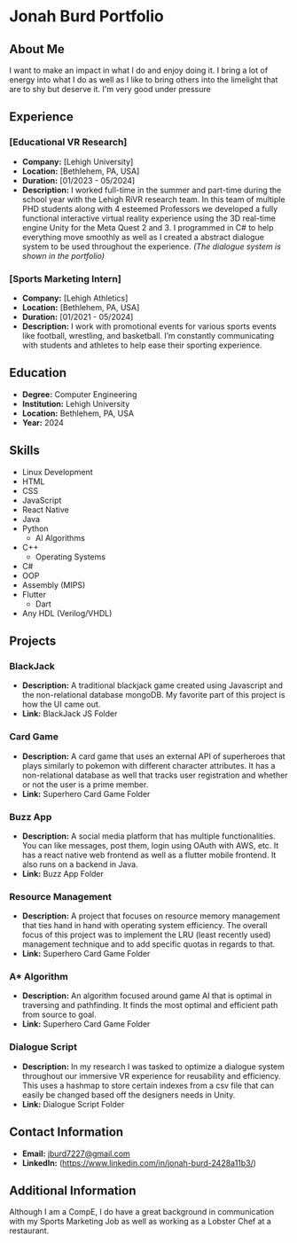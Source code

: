 # Jonah Burd Portfolio

## About Me
I want to make an impact in what I do and enjoy doing it. I bring a lot of energy into what I do as well as I like to bring others into the limelight that are to shy but deserve it. I'm very good under pressure

## Experience
### [Educational VR Research]
- **Company:** [Lehigh University]
- **Location:** [Bethlehem, PA, USA]
- **Duration:** [01/2023 - 05/2024]
- **Description:** 
  I worked full-time in the summer and part-time during the school year with the Lehigh RiVR research team. In this team of multiple PHD students along with 4 esteemed Professors we developed a fully functional interactive virtual reality experience using the 3D real-time engine Unity for the Meta Quest 2 and 3. I programmed in C# to help everything move smoothly as well as I created a abstract dialogue system to be used throughout the experience. *(The dialogue system is shown in the portfolio)*

### [Sports Marketing Intern]
- **Company:** [Lehigh Athletics]
- **Location:** [Bethlehem, PA, USA]
- **Duration:** [01/2021 - 05/2024]
- **Description:** 
  I work with promotional events for various sports events like football, wrestling, and basketball. I’m constantly communicating with students and athletes to help ease their sporting experience.

## Education
- **Degree:** Computer Engineering
- **Institution:** Lehigh University
- **Location:** Bethlehem, PA, USA
- **Year:** 2024

## Skills
- Linux Development
- HTML
- CSS
- JavaScript
- React Native
- Java
- Python
  - AI Algorithms
- C++
  - Operating Systems
- C#
- OOP
- Assembly (MIPS)
- Flutter
  - Dart
- Any HDL (Verilog/VHDL)

## Projects
### BlackJack 
- **Description:** A traditional blackjack game created using Javascript and the non-relational database mongoDB. My favorite part of this project is how the UI came out. 
- **Link:** BlackJack JS Folder

### Card Game
- **Description:** A card game that uses an external API of superheroes that plays similarly to pokemon with different character attributes. It has a non-relational database as well that tracks user registration and whether or not the user is a prime member. 
- **Link:** Superhero Card Game Folder

### Buzz App
- **Description:** A social media platform that has multiple functionalities. You can like messages, post them, login using OAuth with AWS, etc. It has a react native web frontend as well as a flutter mobile frontend. It also runs on a backend in Java. 
- **Link:** Buzz App Folder

### Resource Management
- **Description:** A project that focuses on resource memory management that ties hand in hand with operating system efficiency. The overall focus of this project was to implement the LRU (least recently used) management technique and to add specific quotas in regards to that.
- **Link:** Superhero Card Game Folder

### A* Algorithm
- **Description:** An algorithm focused around game AI that is optimal in traversing and pathfinding. It finds the most optimal and efficient path from source to goal.
- **Link:** Superhero Card Game Folder

### Dialogue Script
- **Description:** In my research I was tasked to optimize a dialogue system throughout our immersive VR experience for reusability and efficiency. This uses a hashmap to store certain indexes from a csv file that can easily be changed based off the designers needs in Unity. 
- **Link:** Dialogue Script Folder

## Contact Information
- **Email:** jburd7227@gmail.com
- **LinkedIn:** (https://www.linkedin.com/in/jonah-burd-2428a11b3/)

## Additional Information
Although I am a CompE, I do have a great background in communication with my Sports Marketing Job as well as working as a Lobster Chef at a restaurant.

